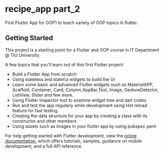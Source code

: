 # recipe_app part_2

First Flutter App for OOP1 to teach variety of OOP topics in flutter.

## Getting Started

This project is a starting point for a Flutter and OOP course in IT Department @ TIU University.

A few topics that you'll learn out of this first Flutter project:

- Build a Flutter App from scratch 
- Using stateless and stateful widgets to build the UI
- Learn some basic and advanced Flutter widgets such as MaterialAPP, Scaffold, Container, Card, Column,AppBar,Text, Image, GestureDetector, ListView, Slider and few more..
- Using Flutter Inspector tool to examine widget tree and dart codes
- Run and test the app regularly while development using Hot reload feature for fast testing.
- Creating the data structure for your app by creating a class with its constructor and other members
- Using assets such as images in your flutter app by using pubspec.yaml

For help getting started with Flutter development, view the
[online documentation](https://docs.flutter.dev/), which offers tutorials,
samples, guidance on mobile development, and a full API reference.
